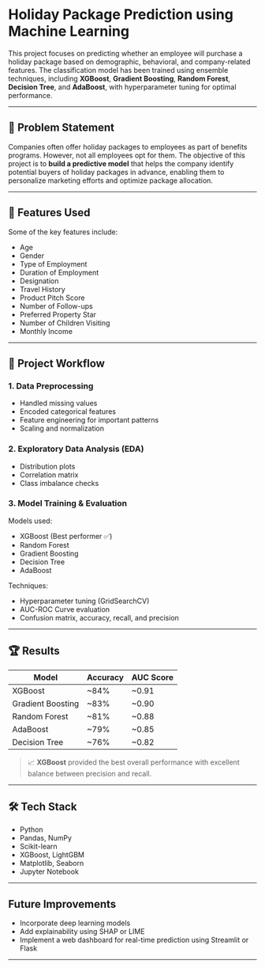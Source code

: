 # Holiday Package Prediction using Machine Learning

This project focuses on predicting whether an employee will purchase a holiday package based on demographic, behavioral, and company-related features. The classification model has been trained using ensemble techniques, including **XGBoost**, **Gradient Boosting**, **Random Forest**, **Decision Tree**, and **AdaBoost**, with hyperparameter tuning for optimal performance.

---

## 📌 Problem Statement

Companies often offer holiday packages to employees as part of benefits programs. However, not all employees opt for them. The objective of this project is to **build a predictive model** that helps the company identify potential buyers of holiday packages in advance, enabling them to personalize marketing efforts and optimize package allocation.

---

## 🧠 Features Used

Some of the key features include:

- Age  
- Gender  
- Type of Employment  
- Duration of Employment  
- Designation  
- Travel History  
- Product Pitch Score  
- Number of Follow-ups  
- Preferred Property Star  
- Number of Children Visiting  
- Monthly Income  

---

## 🔧 Project Workflow

### 1. Data Preprocessing
- Handled missing values
- Encoded categorical features
- Feature engineering for important patterns
- Scaling and normalization

### 2. Exploratory Data Analysis (EDA)
- Distribution plots
- Correlation matrix
- Class imbalance checks

### 3. Model Training & Evaluation

Models used:
- XGBoost (Best performer ✅)
- Random Forest
- Gradient Boosting
- Decision Tree
- AdaBoost

Techniques:
- Hyperparameter tuning (GridSearchCV)
- AUC-ROC Curve evaluation
- Confusion matrix, accuracy, recall, and precision

---

## 🏆 Results

| Model             | Accuracy | AUC Score |
|------------------|----------|-----------|
| XGBoost          | ~84%     | ~0.91     |
| Gradient Boosting| ~83%     | ~0.90     |
| Random Forest    | ~81%     | ~0.88     |
| AdaBoost         | ~79%     | ~0.85     |
| Decision Tree    | ~76%     | ~0.82     |

> 📈 **XGBoost** provided the best overall performance with excellent balance between precision and recall.

---
## 🛠️ Tech Stack

- Python 
- Pandas, NumPy  
- Scikit-learn  
- XGBoost, LightGBM  
- Matplotlib, Seaborn  
- Jupyter Notebook  

---

## Future Improvements

- Incorporate deep learning models  
- Add explainability using SHAP or LIME  
- Implement a web dashboard for real-time prediction using Streamlit or Flask  

---
